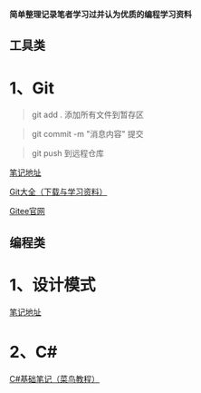 **简单整理记录笔者学习过并认为优质的编程学习资料**
## 工具类
# 1、Git
> git add .          添加所有文件到暂存区

> git commit -m  "消息内容"     提交

> git push  到远程仓库

[笔记地址](https://mp.weixin.qq.com/s/Bf7uVhGiu47uOELjmC5uXQ)

[Git大全（下载与学习资料）](https://gitee.com/all-about-git)

[Gitee官网](https://gitee.com/)

## 编程类
# 1、设计模式
[笔记地址](https://subingwen.cn/design-patterns/)
# 2、C#
[C#基础笔记（菜鸟教程）](https://www.runoob.com/csharp/csharp-tutorial.html)
